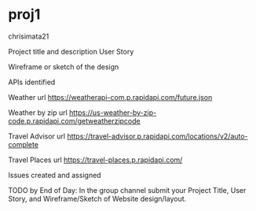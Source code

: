 # proj1
chrisimata21

Project title and description
User Story


Wireframe or sketch of the design


APIs identified 

Weather url 
https://weatherapi-com.p.rapidapi.com/future.json

Weather by zip url
https://us-weather-by-zip-code.p.rapidapi.com/getweatherzipcode

Travel Advisor url
https://travel-advisor.p.rapidapi.com/locations/v2/auto-complete

Travel Places url 
https://travel-places.p.rapidapi.com/


Issues created and assigned


TODO by End of Day:
In the group channel submit your Project Title, User Story, and Wireframe/Sketch of Website design/layout.
